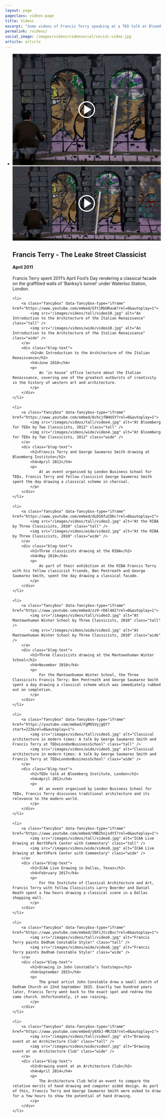 ```yaml
---
layout: page
pageclass: videos-page
title: Videos
excerpt: "Some videos of Francis Terry speaking at a TED talk at Bloomberg also drawing classical architecture at the RIBA and painting graffiti in Banksy's Tunnel"
permalink: /videos/
social_image: /images/videos/videosocial/social-video.jpg
article: article
---
```


<ul class="list blog">
	<li>
		<a class="fancybox" data-fancybox-type="iframe" href="https://www.youtube.com/embed/btm6Zq2E9OI?rel=0&autoplay=1">
			<img src="/images/videos/tall/video1.jpg" alt="Francis Terry - The Leake Street Classicist" class="tall" />
			<img src="/images/videos/wide/video1.jpg" alt="Francis Terry - The Leake Street Classicist" class="wide" />
		</a>
		<div class="blog-text">
			<h2>Francis Terry - The Leake Street Classicist</h2>
			<h4>April 2011</h4>
			<p>
				Francis Terry spent 2011’s April Fool’s Day rendering a classical facade on the graffitied walls of ‘Banksy’s tunnel’ under Waterloo Station, London.
			</p>
		</div>
	</li>
	
	<li>
		<a class="fancybox" data-fancybox-type="iframe" href="https://www.youtube.com/embed/Gft1RbURauA?rel=0&autoplay=1">
			<img src="/images/videos/tall/video10.jpg" alt="An Introduction to the Architecture of the Italian Renaissance" class="tall" />
			<img src="/images/videos/wide/video10.jpg" alt="An Introduction to the Architecture of the Italian Renaissance" class="wide" />
		</a>
		<div class="blog-text">
			<h2>An Introduction to the Architecture of the Italian Renaissance</h2>
			<h4>June 2018</h4>
			<p>
				An ‘in house’ office lecture about the Italian Renaissance, covering one of the greatest outbursts of creativity in the history of western art and architecture.
			</p>
		</div>
	</li>
	
	<li>
		<a class="fancybox" data-fancybox-type="iframe" href="https://www.youtube.com/embed/8chcjfBHUSY?rel=0&autoplay=1">
			<img src="/images/videos/tall/video4.jpg" alt="At Bloomberg for TEDx by Two Classicists, 2012" class="tall" />
			<img src="/images/videos/wide/video4.jpg" alt="At Bloomberg for TEDx by Two Classicists, 2012" class="wide" />
		</a>
		<div class="blog-text">
			<h2>Francis Terry and George Saumarez Smith drawing at Bloomberg Institute</h2>
			<h4>April 2012</h4>
			<p>
				At an event organised by London Business School for TEDx, Francis Terry and fellow classicist George Saumerez Smith spent the day drawing a classical scheme in charcoal.
			</p>
		</div>
	</li>
	
	<li>
		<a class="fancybox" data-fancybox-type="iframe" href="https://www.youtube.com/embed/dLDS6fuCDKc?rel=0&autoplay=1">
			<img src="/images/videos/tall/video2.jpg" alt="At the RIBA by Three Classicists, 2010" class="tall" />
			<img src="/images/videos/wide/video2.jpg" alt="At the RIBA by Three Classicists, 2010" class="wide" />
		</a>
		<div class="blog-text">
			<h2>Three classicists drawing at the RIBA</h2>
			<h4>May 2010</h4>
			<p>
				As part of their exhibition at the RIBA Francis Terry with his fellow classicist friends, Ben Pentreath and George Saumarez Smith, spent the day drawing a classical facade.
			</p>
		</div>
	</li>
	
	<li>
		<a class="fancybox" data-fancybox-type="iframe" href="https://www.youtube.com/embed/zz9-rD6l4AI?rel=0&autoplay=1">
			<img src="/images/videos/tall/video3.jpg" alt="At Mantownhuman Winter School by Three Classicists, 2010" class="tall" />
			<img src="/images/videos/wide/video3.jpg" alt="At Mantownhuman Winter School by Three Classicists, 2010" class="wide" />
		</a>
		<div class="blog-text">
			<h2>Three Classicists drawing at the Mantownhuman Winter School</h2>
			<h4>November 2010</h4>
			<p>
				For the Mantownhuman Winter School, the Three Classicists Francis Terry; Ben Pentreath and George Saumarez Smith spent a day drawing a classical scheme which was immediately rubbed out on completion.
			</p>
		</div>
	</li>
	
	<li>
		<a class="fancybox" data-fancybox-type="iframe" href="https://youtube.com/embed/FgMOSVyjgQY?start=223&rel=0&autoplay=1">
			<img src="/images/videos/tall/video5.jpg" alt="Classical architecture in modern times: A talk by George Saumarez Smith and Francis Terry at TEDxLondonBusinessSchool" class="tall" />
			<img src="/images/videos/wide/video5.jpg" alt="Classical architecture in modern times: A talk by George Saumarez Smith and Francis Terry at TEDxLondonBusinessSchool" class="wide" />
		</a>
		<div class="blog-text">
			<h2>TEDx talk at Bloomberg Institute, London</h2>
			<h4>April 2012</h4>
			<p>
				At an event organised by London Business School for TEDx, Francis Terry discusses traditional architecture and its relevance to the modern world.
			</p>
		</div>
	</li>
	
	<li>
		<a class="fancybox" data-fancybox-type="iframe" href="https://www.youtube.com/embed/VNBZhojsdYI?rel=0&autoplay=1">
			<img src="/images/videos/tall/video8.jpg" alt="ICAA Live Drawing at NorthPark Center with Commentary" class="tall" />
			<img src="/images/videos/wide/video8.jpg" alt="ICAA Live Drawing at NorthPark Center with Commentary" class="wide" />
		</a>
		<div class="blog-text">
			<h2>ICAA Live Drawing in Dallas, Texas</h2>
			<h4>February 2017</h4>
			<p>
				For the Institute of Classical Architecture and Art, Francis Terry with fellow Classicists Larry Boerder and Daniel Heath spent a few hours drawing a classical scene in a Dallas shopping mall.
			</p>
		</div>
	</li>
	
	<li>
		<a class="fancybox" data-fancybox-type="iframe" href="https://www.youtube.com/embed/IbFiJtczBxc?rel=0&autoplay=1">
			<img src="/images/videos/tall/video6.jpg" alt="Francis Terry paints Dedham Constable Style!" class="tall" />
			<img src="/images/videos/wide/video6.jpg" alt="Francis Terry paints Dedham Constable Style!" class="wide" />
		</a>
		<div class="blog-text">
			<h2>Drawing in John Constable’s footsteps</h2>
			<h4>September 2015</h4>
			<p>
				The great artist John Constable drew a small sketch of Dedham Church on 22nd September 1815. Exactly two hundred years later, Francis Terry went back to the exact spot and redrew the same church. Unfortunately, it was raining…
			</p>
		</div>
	</li>
	
	<li>
		<a class="fancybox" data-fancybox-type="iframe" href="https://www.youtube.com/embed/y6XbJ-MRJIA?rel=0&autoplay=1">
			<img src="/images/videos/tall/video7.jpg" alt="Drawing event at an Architecture Club" class="tall" />
			<img src="/images/videos/wide/video7.jpg" alt="Drawing event at an Architecture Club" class="wide" />
		</a>
		<div class="blog-text">
			<h2>Drawing event at an Architecture Club</h2>
			<h4>April 2014</h4>
			<p>
				The Architecture Club held an event to compare the relative merits of hand drawing and computer aided design. As part of this, Francis Terry and George Saumarez Smith were asked to draw for a few hours to show the potential of hand drawing. 
			</p>
		</div>
	</li>
</ul>